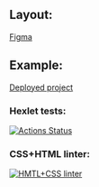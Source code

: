 ## Layout:
[Figma](https://www.figma.com/file/b6AjhwQsQeSeoIteenOTIp/Hexlet-LayoutDesigner-Project.-Music-Box "Click me")
## Example:
[Deployed project](https://botirkLayout2.surge.sh "Click me")
### Hexlet tests:
[![Actions Status](https://github.com/botirk/layout-designer-project-lvl2/workflows/hexlet-check/badge.svg)](https://github.com/botirk/layout-designer-project-lvl1/actions)
### CSS+HTML linter:
[![HMTL+CSS linter](https://github.com/botirk/layout-designer-project-lvl2/workflows/html+css/badge.svg)](https://github.com/botirk/layout-designer-project-lvl1/actions)
